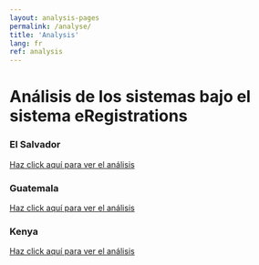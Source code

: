 ```yaml
---
layout: analysis-pages
permalink: /analyse/
title: 'Analysis'
lang: fr
ref: analysis
---
```


# Análisis de los sistemas bajo el sistema eRegistrations

<div class="row">
  <div class="col-md-4">
    <div class="promo">
     <h3>El Salvador</h3>
      <p><a href="/analisis/elsalvador/">Haz click aquí para ver el análisis</a></p>
    </div>
  </div>
  <div class="col-md-4">
    <div class="promo">
      <h3>Guatemala</h3>
      <p><a href="/analisis/guatemala/">Haz click aquí para ver el análisis</a></p>
    </div>
  </div>
  <div class="col-md-4">
    <div class="promo">
      <h3>Kenya</h3>
      <p><a href="/analisis/kenya/">Haz click aquí para ver el análisis</a></p>
    </div>
  </div>
</div>
